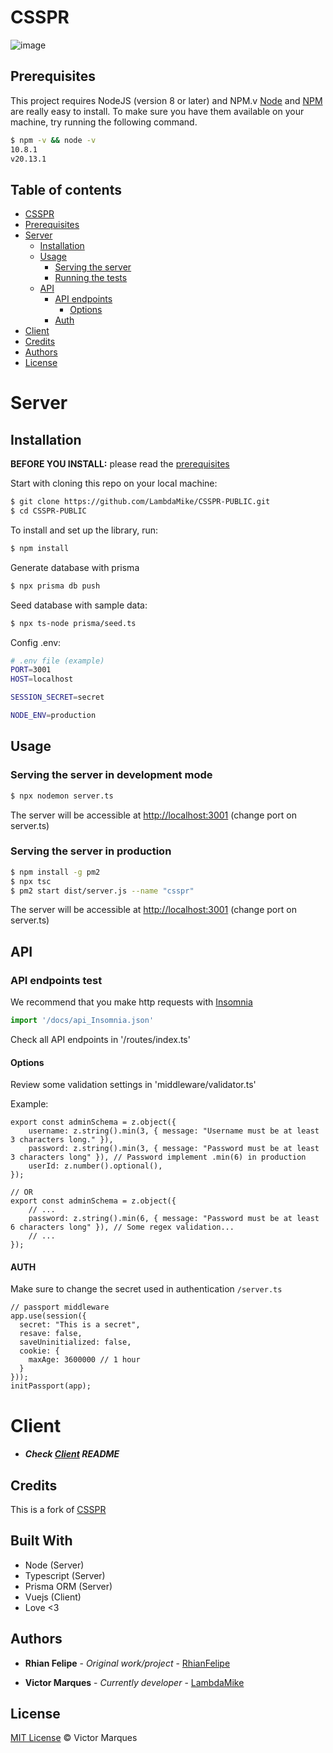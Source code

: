 <!-- read me credits: https://gist.github.com/andreasonny83/7670f4b39fe237d52636df3dec49cf3a -->

# CSSPR

![image](public/logo-branco.png)

## Prerequisites

This project requires NodeJS (version 8 or later) and NPM.v
[Node](http://nodejs.org/) and [NPM](https://npmjs.org/) are really easy to install.
To make sure you have them available on your machine,
try running the following command.

```sh
$ npm -v && node -v
10.8.1
v20.13.1
```

## Table of contents

- [CSSPR](#project-name)
- [Prerequisites](#prerequisites)
- [Server](#server)
  - [Installation](#installation)
  - [Usage](#usage)
    - [Serving the server](#serving-the-server-in-development-mode)
    - [Running the tests](#running-the-tests)
  - [API](#api)
    - [API endpoints](#api-endpoints-test)
      - [Options](#options)
    - [Auth](#auth)
- [Client](#client)
- [Credits](#credits)
- [Authors](#authors)
- [License](#license)

# Server 
## Installation

**BEFORE YOU INSTALL:** please read the [prerequisites](#prerequisites)

Start with cloning this repo on your local machine:

```sh
$ git clone https://github.com/LambdaMike/CSSPR-PUBLIC.git
$ cd CSSPR-PUBLIC
```

To install and set up the library, run:

```sh
$ npm install
```

Generate database with prisma

```sh
$ npx prisma db push
```

Seed database with sample data: 
```sh
$ npx ts-node prisma/seed.ts
```

Config .env: 
```sh
# .env file (example)
PORT=3001
HOST=localhost

SESSION_SECRET=secret

NODE_ENV=production
```

## Usage

### Serving the server in development mode

```sh
$ npx nodemon server.ts
```

The server will be accessible at [http://localhost:3001](http://localhost:3001) (change port on server.ts)


### Serving the server in production

```sh
$ npm install -g pm2
$ npx tsc
$ pm2 start dist/server.js --name "csspr"
```

The server will be accessible at [http://localhost:3001](http://localhost:3001) (change port on server.ts)

## API

### API endpoints test

We recommend that you make http requests with [Insomnia](https://insomnia.rest/download)

```js
import '/docs/api_Insomnia.json'
```

Check all API endpoints in '/routes/index.ts'

#### Options

Review some validation settings in 'middleware/validator.ts'

Example:

```tsx
export const adminSchema = z.object({
    username: z.string().min(3, { message: "Username must be at least 3 characters long." }),
    password: z.string().min(3, { message: "Password must be at least 3 characters long" }), // Password implement .min(6) in production
    userId: z.number().optional(),
});

// OR
export const adminSchema = z.object({
    // ...
    password: z.string().min(6, { message: "Password must be at least 6 characters long" }), // Some regex validation...
    // ...
});

```

#### AUTH
Make sure to change the secret used in authentication
`/server.ts`
```tsx
// passport middleware
app.use(session({
  secret: "This is a secret",
  resave: false,
  saveUninitialized: false,
  cookie: {
    maxAge: 3600000 // 1 hour
  }
}));
initPassport(app);
```

# Client
- ##### Check [Client](/client/README.md) README

## Credits

This is a fork of [CSSPR](https://github.com/RhianFelipe/ControleSistema)

## Built With

* Node (Server)
* Typescript (Server)
* Prisma ORM (Server)
* Vuejs (Client)
* Love <3

## Authors

* **Rhian Felipe** - *Original work/project* - [RhianFelipe](https://github.com/RhianFelipe)

* **Victor Marques** - *Currently developer* - [LambdaMike](https://github.com/LambdaMike)

## License

[MIT License](/LICENSE) © Victor Marques